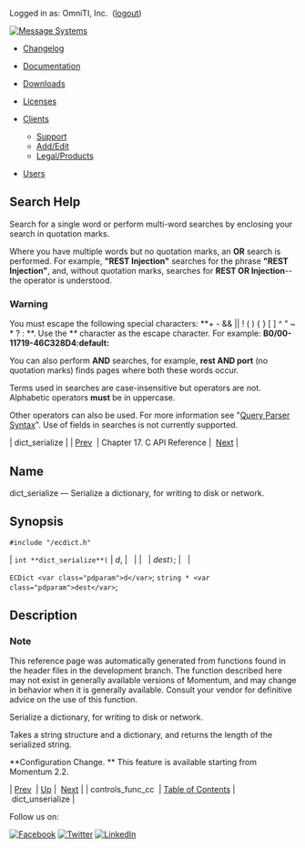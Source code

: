 Logged in as: OmniTI, Inc.  ([logout](https://support.messagesystems.com/logout.php))

[![Message Systems](https://support.messagesystems.com/images/ms-white205.png)](https://support.messagesystems.com/start.php) 

*   [Changelog](https://support.messagesystems.com/start.php?show=changelog)
*   [Documentation](https://support.messagesystems.com/docs/)
*   [Downloads](https://support.messagesystems.com/start.php)

*   [Licenses](https://support.messagesystems.com/license_summary.php)
*   <a href="">Clients</a>
    *   [Support](https://support.messagesystems.com/cs.php)
    *   [Add/Edit](https://support.messagesystems.com/edit_client.php)
    *   [Legal/Products](https://support.messagesystems.com/edit_products.php)
*   [Users](https://support.messagesystems.com/edit_customer.php)

## Search Help

Search for a single word or perform multi-word searches by enclosing your search in quotation marks.

Where you have multiple words but no quotation marks, an **OR** search is performed. For example, **"REST Injection"** searches for the phrase **"REST Injection"**, and, without quotation marks, searches for **REST OR Injection**--the operator is understood.

### Warning

You must escape the following special characters: **+ - && || ! ( ) { } [ ] ^ " ~ * ? : \**. Use the **\** character as the escape character. For example: **B0/00-11719-46C328D4\:default\:**

You can also perform **AND** searches, for example, **rest AND port** (no quotation marks) finds pages where both these words occur.

Terms used in searches are case-insensitive but operators are not. Alphabetic operators **must** be in uppercase.

Other operators can also be used. For more information see "[Query Parser Syntax](https://lucene.apache.org/core/old_versioned_docs/versions/3_0_0/queryparsersyntax.html)". Use of fields in searches is not currently supported.

| dict_serialize |
| [Prev](extending.C.genref.controls_func_cc.php)  | Chapter 17. C API Reference |  [Next](extending.C.genref.dict_unserialize.php) |

<a name="extending.C.genref.dict_serialize"></a>
## Name

dict_serialize — Serialize a dictionary, for writing to disk or network.

## Synopsis

`#include "/ecdict.h"`

| `int **dict_serialize**(` | <var class="pdparam">d</var>, |   |
|   | <var class="pdparam">dest</var>`)`; |   |

`ECDict <var class="pdparam">d</var>`;
`string * <var class="pdparam">dest</var>`;<a name="idp18524464"></a>
## Description

### Note

This reference page was automatically generated from functions found in the header files in the development branch. The function described here may not exist in generally available versions of Momentum, and may change in behavior when it is generally available. Consult your vendor for definitive advice on the use of this function.

Serialize a dictionary, for writing to disk or network.

Takes a string structure and a dictionary, and returns the length of the serialized string.

**Configuration Change. ** This feature is available starting from Momentum 2.2.

| [Prev](extending.C.genref.controls_func_cc.php)  | [Up](extending.C.ref.php) |  [Next](extending.C.genref.dict_unserialize.php) |
| controls_func_cc  | [Table of Contents](index.php) |  dict_unserialize |

Follow us on:

[![Facebook](https://support.messagesystems.com/images/icon-facebook.png)](http://www.facebook.com/messagesystems) [![Twitter](https://support.messagesystems.com/images/icon-twitter.png)](http://twitter.com/#!/MessageSystems) [![LinkedIn](https://support.messagesystems.com/images/icon-linkedin.png)](http://www.linkedin.com/company/message-systems)